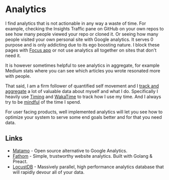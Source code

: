 # Analytics
I find analytics that is not actionable in any way a waste of time. For example, checking the Insights Traffic pane on GitHub on your own repos to see how many people viewed your repo or cloned it. Or seeing how many people visited your own personal site with Google analytics. It serves 0 purpose and is only addicting due to its ego boosting nature. I block these pages with [Focus app](https://heyfocus.com) or not use analytics all together on sites that don't need it.

It is however sometimes helpful to see analytics in aggregate, for example Medium stats where you can see which articles you wrote resonated more with people.

That said, I am a firm follower of quantified self movement and I [track and aggregate](../sharing/tracking.md) a lot of valuable data about myself and what I do. Specifically I heavily use [Timing](../macOS/apps/timing.md) and [WakaTime](https://wakatime.com) to track how I use my time. And I always try to be [mindful](../mindfulness/mindfulness.md) of the time I spend.

For user facing products, well implemented analytics will let you see how to optimize your system to serve some end goals better and for that you need data.

## Links
- [Matamo](https://matomo.org/) - Open source alternative to Google Analytics.
- [Fathom](https://github.com/usefathom/fathom) - Simple, trustworthy website analytics. Built with Golang & Preact.
- [LocustDB](https://github.com/cswinter/LocustDB) - Massively parallel, high performance analytics database that will rapidly devour all of your data.